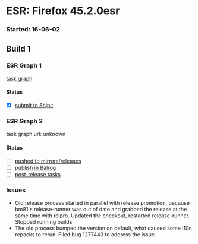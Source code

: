 # ESR: Firefox 45.2.0esr

### Started: 16-06-02

## Build 1

### ESR Graph 1
[task graph](https://tools.taskcluster.net/task-group-inspector/#HPwlXKDcRdemzxRNOz11Iw)

#### Status
- [x] [submit to Shipit](https://wiki.mozilla.org/Release:Release_Automation_on_Mercurial:Starting_a_Release#Submit_to_Ship_It)

### ESR Graph 2
task graph url: unknown

#### Status
- [ ] [pushed to mirrors/releases](../how-tos/relpro.md#2-push-to-releases-dir-mirrors)
- [ ] [publish in Balrog](../how-tos/relpro.md#3-publish-in-balrog)
- [ ] [post-release tasks](../how-tos/relpro.md#4-post-release-step)

### Issues
- Old release process started in parallel with release promotion, because bm81's release-runner was out of date and grabbed the release at the same time with relpro. Updated the checkout, restarted release-runner. Stopped running builds
- The old process bumped the version on default, what caused some l10n repacks to rerun. Filed bug 1277443 to address the issue.


